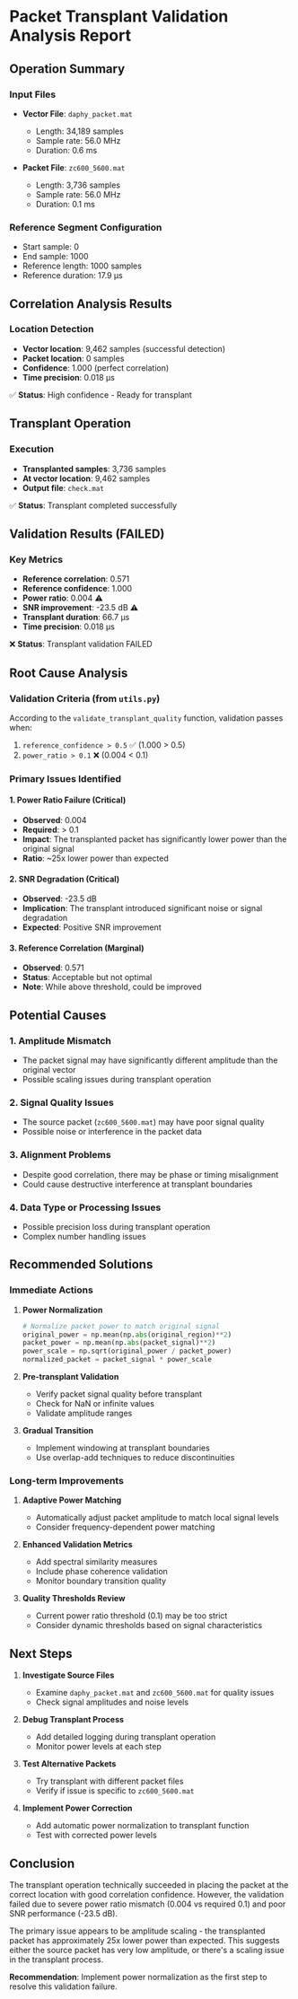 # Packet Transplant Validation Analysis Report

## Operation Summary

### Input Files
- **Vector File**: `daphy_packet.mat`
  - Length: 34,189 samples
  - Sample rate: 56.0 MHz
  - Duration: 0.6 ms

- **Packet File**: `zc600_5600.mat`
  - Length: 3,736 samples  
  - Sample rate: 56.0 MHz
  - Duration: 0.1 ms

### Reference Segment Configuration
- Start sample: 0
- End sample: 1000
- Reference length: 1000 samples
- Reference duration: 17.9 μs

## Correlation Analysis Results

### Location Detection
- **Vector location**: 9,462 samples (successful detection)
- **Packet location**: 0 samples
- **Confidence**: 1.000 (perfect correlation)
- **Time precision**: 0.018 μs

✅ **Status**: High confidence - Ready for transplant

## Transplant Operation

### Execution
- **Transplanted samples**: 3,736 samples
- **At vector location**: 9,462 samples
- **Output file**: `check.mat`

✅ **Status**: Transplant completed successfully

## Validation Results (FAILED)

### Key Metrics
- **Reference correlation**: 0.571
- **Reference confidence**: 1.000
- **Power ratio**: 0.004 ⚠️
- **SNR improvement**: -23.5 dB ⚠️
- **Transplant duration**: 66.7 μs
- **Time precision**: 0.018 μs

❌ **Status**: Transplant validation FAILED

## Root Cause Analysis

### Validation Criteria (from `utils.py`)
According to the `validate_transplant_quality` function, validation passes when:
1. `reference_confidence > 0.5` ✅ (1.000 > 0.5)
2. `power_ratio > 0.1` ❌ (0.004 < 0.1)

### Primary Issues Identified

#### 1. **Power Ratio Failure** (Critical)
- **Observed**: 0.004
- **Required**: > 0.1
- **Impact**: The transplanted packet has significantly lower power than the original signal
- **Ratio**: ~25x lower power than expected

#### 2. **SNR Degradation** (Critical)
- **Observed**: -23.5 dB
- **Implication**: The transplant introduced significant noise or signal degradation
- **Expected**: Positive SNR improvement

#### 3. **Reference Correlation** (Marginal)
- **Observed**: 0.571
- **Status**: Acceptable but not optimal
- **Note**: While above threshold, could be improved

## Potential Causes

### 1. **Amplitude Mismatch**
- The packet signal may have significantly different amplitude than the original vector
- Possible scaling issues during transplant operation

### 2. **Signal Quality Issues**
- The source packet (`zc600_5600.mat`) may have poor signal quality
- Possible noise or interference in the packet data

### 3. **Alignment Problems**
- Despite good correlation, there may be phase or timing misalignment
- Could cause destructive interference at transplant boundaries

### 4. **Data Type or Processing Issues**
- Possible precision loss during transplant operation
- Complex number handling issues

## Recommended Solutions

### Immediate Actions

1. **Power Normalization**
   ```python
   # Normalize packet power to match original signal
   original_power = np.mean(np.abs(original_region)**2)
   packet_power = np.mean(np.abs(packet_signal)**2)
   power_scale = np.sqrt(original_power / packet_power)
   normalized_packet = packet_signal * power_scale
   ```

2. **Pre-transplant Validation**
   - Verify packet signal quality before transplant
   - Check for NaN or infinite values
   - Validate amplitude ranges

3. **Gradual Transition**
   - Implement windowing at transplant boundaries
   - Use overlap-add techniques to reduce discontinuities

### Long-term Improvements

1. **Adaptive Power Matching**
   - Automatically adjust packet amplitude to match local signal levels
   - Consider frequency-dependent power matching

2. **Enhanced Validation Metrics**
   - Add spectral similarity measures
   - Include phase coherence validation
   - Monitor boundary transition quality

3. **Quality Thresholds Review**
   - Current power ratio threshold (0.1) may be too strict
   - Consider dynamic thresholds based on signal characteristics

## Next Steps

1. **Investigate Source Files**
   - Examine `daphy_packet.mat` and `zc600_5600.mat` for quality issues
   - Check signal amplitudes and noise levels

2. **Debug Transplant Process**
   - Add detailed logging during transplant operation
   - Monitor power levels at each step

3. **Test Alternative Packets**
   - Try transplant with different packet files
   - Verify if issue is specific to `zc600_5600.mat`

4. **Implement Power Correction**
   - Add automatic power normalization to transplant function
   - Test with corrected power levels

## Conclusion

The transplant operation technically succeeded in placing the packet at the correct location with good correlation confidence. However, the validation failed due to severe power ratio mismatch (0.004 vs required 0.1) and poor SNR performance (-23.5 dB). 

The primary issue appears to be amplitude scaling - the transplanted packet has approximately 25x lower power than expected. This suggests either the source packet has very low amplitude, or there's a scaling issue in the transplant process.

**Recommendation**: Implement power normalization as the first step to resolve this validation failure.